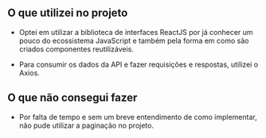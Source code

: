 ## O que utilizei no projeto
- Optei em utilizar a biblioteca de interfaces ReactJS por já conhecer um pouco do ecossistema JavaScript e também pela forma em como são criados componentes reutilizáveis. 

- Para consumir os dados da API e fazer requisições e respostas, utilizei o Axios. 

## O que não consegui fazer
- Por falta de tempo e sem um breve entendimento de como implementar, não pude utilizar a paginação no projeto. 